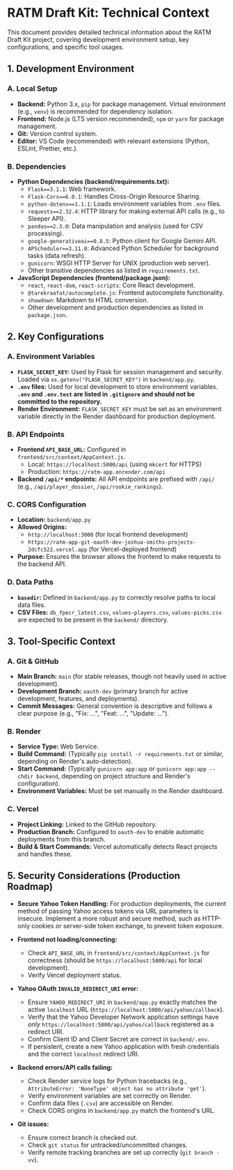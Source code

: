 # RATM Draft Kit: Technical Context

This document provides detailed technical information about the RATM Draft Kit project, covering development environment setup, key configurations, and specific tool usages.

## 1. Development Environment

### A. Local Setup
*   **Backend:** Python 3.x, `pip` for package management. Virtual environment (e.g., `venv`) is recommended for dependency isolation.
*   **Frontend:** Node.js (LTS version recommended), `npm` or `yarn` for package management.
*   **Git:** Version control system.
*   **Editor:** VS Code (recommended) with relevant extensions (Python, ESLint, Prettier, etc.).

### B. Dependencies
*   **Python Dependencies (backend/requirements.txt):**
    *   `Flask==3.1.1`: Web framework.
    *   `Flask-Cors==6.0.1`: Handles Cross-Origin Resource Sharing.
    *   `python-dotenv==1.1.1`: Loads environment variables from `.env` files.
    *   `requests==2.32.4`: HTTP library for making external API calls (e.g., to Sleeper API).
    *   `pandas==2.3.0`: Data manipulation and analysis (used for CSV processing).
    *   `google-generativeai==0.8.5`: Python client for Google Gemini API.
    *   `APScheduler==3.11.0`: Advanced Python Scheduler for background tasks (data refresh).
    *   `gunicorn`: WSGI HTTP Server for UNIX (production web server).
    *   Other transitive dependencies as listed in `requirements.txt`.
*   **JavaScript Dependencies (frontend/package.json):**
    *   `react`, `react-dom`, `react-scripts`: Core React development.
    *   `@tarekraafat/autocomplete.js`: Frontend autocomplete functionality.
    *   `showdown`: Markdown to HTML conversion.
    *   Other development and production dependencies as listed in `package.json`.

## 2. Key Configurations

### A. Environment Variables
*   **`FLASK_SECRET_KEY`:** Used by Flask for session management and security. Loaded via `os.getenv("FLASK_SECRET_KEY")` in `backend/app.py`.
*   **`.env` files:** Used for local development to store environment variables. **`.env` and `.env.test` are listed in `.gitignore` and should not be committed to the repository.**
*   **Render Environment:** `FLASK_SECRET_KEY` must be set as an environment variable directly in the Render dashboard for production deployment.

### B. API Endpoints
*   **Frontend `API_BASE_URL`:** Configured in `frontend/src/context/AppContext.js`.
    *   Local: `https://localhost:5000/api` (using `mkcert` for HTTPS)
    *   Production: `https://ratm-app.onrender.com/api`
*   **Backend `/api/*` endpoints:** All API endpoints are prefixed with `/api/` (e.g., `/api/player_dossier`, `/api/rookie_rankings`).

### C. CORS Configuration
*   **Location:** `backend/app.py`
*   **Allowed Origins:**
    *   `http://localhost:3000` (for local frontend development)
    *   `https://ratm-app-git-oauth-dev-joshua-smiths-projects-2dcfc522.vercel.app` (for Vercel-deployed frontend)
*   **Purpose:** Ensures the browser allows the frontend to make requests to the backend API.

### D. Data Paths
*   **`basedir`:** Defined in `backend/app.py` to correctly resolve paths to local data files.
*   **CSV Files:** `db_fpecr_latest.csv`, `values-players.csv`, `values-picks.csv` are expected to be present in the `backend/` directory.

## 3. Tool-Specific Context

### A. Git & GitHub
*   **Main Branch:** `main` (for stable releases, though not heavily used in active development).
*   **Development Branch:** `oauth-dev` (primary branch for active development, features, and deployments).
*   **Commit Messages:** General convention is descriptive and follows a clear purpose (e.g., "Fix: ...", "Feat: ...", "Update: ...").

### B. Render
*   **Service Type:** Web Service.
*   **Build Command:** (Typically `pip install -r requirements.txt` or similar, depending on Render's auto-detection).
*   **Start Command:** (Typically `gunicorn app:app` or `gunicorn app:app --chdir backend`, depending on project structure and Render's configuration).
*   **Environment Variables:** Must be set manually in the Render dashboard.

### C. Vercel
*   **Project Linking:** Linked to the GitHub repository.
*   **Production Branch:** Configured to `oauth-dev` to enable automatic deployments from this branch.
*   **Build & Start Commands:** Vercel automatically detects React projects and handles these.

## 5. Security Considerations (Production Roadmap)

*   **Secure Yahoo Token Handling:** For production deployments, the current method of passing Yahoo access tokens via URL parameters is insecure. Implement a more robust and secure method, such as HTTP-only cookies or server-side token exchange, to prevent token exposure.

*   **Frontend not loading/connecting:**
    *   Check `API_BASE_URL` in `frontend/src/context/AppContext.js` for correctness (should be `https://localhost:5000/api` for local development).
    *   Verify Vercel deployment status.
*   **Yahoo OAuth `INVALID_REDIRECT_URI` error:**
    *   Ensure `YAHOO_REDIRECT_URI` in `backend/app.py` exactly matches the active `localhost` URL (`https://localhost:5000/api/yahoo/callback`).
    *   Verify that the Yahoo Developer Network application settings have *only* `https://localhost:5000/api/yahoo/callback` registered as a redirect URI.
    *   Confirm Client ID and Client Secret are correct in `backend/.env`.
    *   If persistent, create a new Yahoo application with fresh credentials and the correct `localhost` redirect URI.
*   **Backend errors/API calls failing:**
    *   Check Render service logs for Python tracebacks (e.g., `AttributeError: 'NoneType' object has no attribute 'get'`).
    *   Verify environment variables are set correctly on Render.
    *   Confirm data files (`.csv`) are accessible on Render.
    *   Check CORS origins in `backend/app.py` match the frontend's URL.
*   **Git issues:**
    *   Ensure correct branch is checked out.
    *   Check `git status` for untracked/uncommitted changes.
    *   Verify remote tracking branches are set up correctly (`git branch -vv`).
